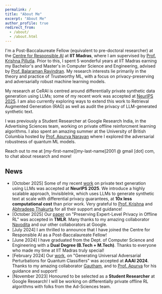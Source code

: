 ```yaml
---
permalink: /
title: "About Me"
excerpt: "About Me"
author_profile: true
redirect_from: 
  - /about/
  - /about.html
---
```


I'm a Post-Baccalaureate Fellow (equivalent to pre-doctoral researcher) at the [Centre for Responsible AI](https://cerai.iitm.ac.in/) at **IIT Madras**, where I am supervised by [Prof. Krishna Pillutla](https://krishnap25.github.io/). Prior to this, I spent 5 wonderful years at IIT Madras earning my Bachelor's and Master's in Computer Science and Engineering, advised by [Prof. Balaraman Ravindran](https://dsai.iitm.ac.in/~ravi/). My research interests lie primarily in the theory and practice of Trustworthy ML, with a focus on privacy-preserving and adversarially robust machine learning models. 

My research at CeRAI is centred around differentially private synthetic data generation using LLMs; some of my recent work was accepted at [NeurIPS 2025](https://arxiv.org/pdf/2507.02974). I am also currently exploring ways to extend this work to Retrieval Augmented Generation (RAG) as well as audit the privacy of LLM-generated synthetic text.

I was previously a Student Researcher at Google Research India, in the Advertising Sciences team, working on private offline reinforcment learning algorithms. I also spent an amazing summer at the University of British Columbia hosted by [Prof. Apurva Narayan](https://a-narayan.github.io/) where I explored the adversarial robustness of quantum ML models. 

Reach out to me at [my-first-name][my-last-name]2001 @ gmail [dot] com, to chat about research and more!


## News

* [October 2025] Some of my recent [work](https://arxiv.org/pdf/2507.02974) on private text generation using LLMs was accepted at **NeurIPS 2025**. We introduce a highly scalable approach, InvisibleInk, which uses LLMs to generate synthetic text at scale with differential privacy guarantees, at **10x less computational cost** than prior work. Very grateful to [Prof. Krishna](https://krishnap25.github.io/) and [Abhradeep Thakurta](https://athakurta.squarespace.com/) for all their support and guidance!
* [October 2025] Our [paper](https://openreview.net/pdf?id=2bj0eVgCdO) on "Preserving Expert-Level Privacy in Offline RL" was accepted in **TMLR**. Many thanks to my amazing collaborator [Navodita](https://scholar.google.com/citations?user=hcsR-tMAAAAJ) and our other collaborators at Google.
* [July 2024] I am thrilled to announce that I have joined the Centre for Responsible AI as a Post-Baccalaureate Fellow!
* [June 2024] I have graduated from the Dept. of Computer Science and Engineering with a **Dual Degree (B.Tech + M.Tech)**. Thanks to everyone who made my time at IIT Madras truly special!
* [February 2024] Our [work](https://arxiv.org/pdf/2402.08648), on "Generating Universal Adversarial Perturbations for Quantum Classifiers" was accepted at **AAAI 2024**. Thanks to my amazing collaborator [Gautham](https://www.linkedin.com/in/gautham-govind-a-8357211a7/), and to [Prof. Apurva](https://a-narayan.github.io/) for his guidance and support!
* [November 2023] Honoured to be selected as a **Student Researcher** at Google Research! I will be working on differentially private offline RL algorithms with folks from the Ad-Sciences team.